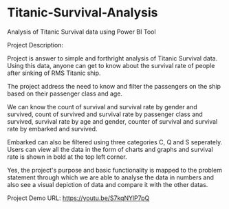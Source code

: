 # Titanic-Survival-Analysis
Analysis of Titanic Survival data using Power BI Tool

Project Description:

Project is answer to simple and forthright analysis of Titanic Survival data.
Using this data, anyone can get to know about the survival rate of people after sinking of RMS Titanic ship. 

The project address the need to know and filter the passengers on the ship based on their passenger class and age. 

We can know the count of survival and survival rate by gender and survived, count of survived and survival rate by passenger class and survived, survival rate by age and gender, counter of survival and survival rate by embarked and survived.

Embarked can also be filtered using three categories C, Q and S seperately. Users can view all the data in the form of charts and graphs and survival rate is shown in bold at the top left corner. 

Yes, the project's purpose and basic functionality is mapped to the problem statement through which we are able to analyse the data in numbers and also see a visual depiction of data and compare it with the other datas.

Project Demo URL: https://youtu.be/S7kqNYlP7pQ
